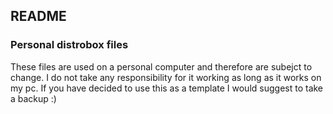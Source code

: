 ## README

### Personal distrobox files
These files are used on a personal computer and therefore are subejct to change.
I do not take any responsibility for it working as long as it works on my pc.
If you have decided to use this as a template I would suggest to take a backup :)